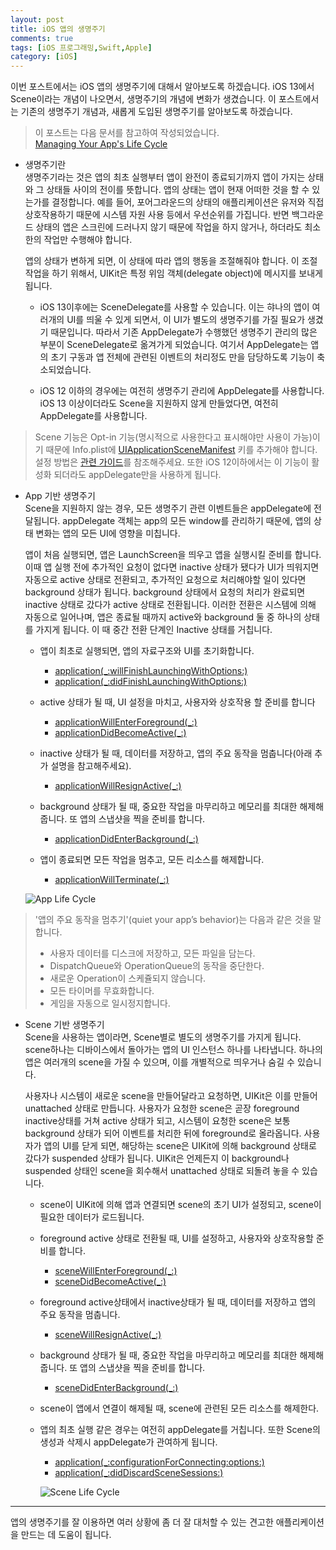 ```yaml
---
layout: post
title: iOS 앱의 생명주기
comments: true
tags: [iOS 프로그래밍,Swift,Apple]
category: [iOS]
---  
```


이번 포스트에서는 iOS 앱의 생명주기에 대해서 알아보도록 하겠습니다. iOS 13에서 Scene이라는 개념이 나오면서, 생명주기의 개념에 변화가 생겼습니다. 이 포스트에서는 기존의 생명주기 개념과, 새롭게 도입된 생명주기를 알아보도록 하겠습니다.

> 이 포스트는 다음 문서를 참고하여 작성되었습니다.  
> [Managing Your App's Life Cycle](https://developer.apple.com/documentation/uikit/app_and_environment/managing_your_app_s_life_cycle)  

* 생명주기란  
    생명주기라는 것은 앱의 최초 실행부터 앱이 완전이 종료되기까지 앱이 가지는 상태와 그 상태들 사이의 전이를 뜻합니다. 앱의 상태는 앱이 현재 어떠한 것을 할 수 있는가를 결정합니다. 예를 들어, 포어그라운드의 상태의 애플리케이션은 유저와 직접 상호작용하기 때문에 시스템 자원 사용 등에서 우선순위를 가집니다. 반면 백그라운드 상태의 앱은 스크린에 드러나지 않기 때문에 작업을 하지 않거나, 하더라도 최소한의 작업만 수행해야 합니다.

    앱의 상태가 변하게 되면, 이 상태에 따라 앱의 행동을 조절해줘야 합니다. 이 조절 작업을 하기 위해서, UIKit은 특정 위임 객체(delegate object)에 메시지를 보내게 됩니다.

    * iOS 13이후에는 SceneDelegate를 사용할 수 있습니다. 이는 햐나의 앱이 여러개의 UI를 띄울 수 있게 되면서, 이 UI가 별도의 생명주기를 가질 필요가 생겼기 때문입니다. 따라서 기존 AppDelegate가 수행했던 생명주기 관리의 많은 부분이 SceneDelegate로 옮겨가게 되었습니다. 여기서 AppDelegate는 앱의 초기 구동과 앱 전체에 관련된 이벤트의 처리정도 만을 담당하도록 기능이 축소되었습니다.

    * iOS 12 이하의 경우에는 여전히 생명주기 관리에 AppDelegate를 사용합니다. iOS 13 이상이더라도 Scene을 지원하지 않게 만들었다면, 여전히 AppDelegate를 사용합니다.

> Scene 기능은 Opt-in 기능(명시적으로 사용한다고 표시해야만 사용이 가능)이기 때문에 Info.plist에 [UIApplicationSceneManifest](https://developer.apple.com/documentation/bundleresources/information_property_list/uiapplicationscenemanifest) 키를 추가해야 합니다. 설정 방법은 [관련 가이드](https://developer.apple.com/documentation/bundleresources/information_property_list/uiapplicationscenemanifest)를 참조해주세요. 
> 또한 iOS 12이하에서는 이 기능이 활성화 되더라도 appDelegate만을 사용하게 됩니다.

* App 기반 생명주기  
   Scene을 지원하지 않는 경우, 모든 생명주기 관련 이벤트들은 appDelegate에 전달됩니다. appDelegate 객체는 app의 모든 window를 관리하기 때문에, 앱의 상태 변화는 앱의 모든 UI에 영향을 미칩니다. 

   앱이 처음 실행되면, 앱은 LaunchScreen을 띄우고 앱을 실행시킬 준비를 합니다. 이때 앱 실행 전에 추가적인 요청이 없다면 inactive 상태가 됐다가 UI가 띄워지면 자동으로 active 상태로 전환되고, 추가적인 요청으로 처리해야할 일이 있다면 background 상태가 됩니다. background 상태에서 요청의 처리가 완료되면 inactive 상태로 갔다가 active 상태로 전환됩니다. 이러한 전환은 시스템에 의해 자동으로 일어나며, 앱은 종료될 때까지 active와 background 둘 중 하나의 상태를 가지게 됩니다. 이 때 중간 전환 단계인 Inactive 상태를 거칩니다.

   * 앱이 최초로 실행되면, 앱의 자료구조와 UI를 초기화합니다.
     *  [application(_:willFinishLaunchingWithOptions:)](https://developer.apple.com/documentation/uikit/uiapplicationdelegate/1623032-application)
     *  [application(_:didFinishLaunchingWithOptions:)](https://developer.apple.com/documentation/uikit/uiapplicationdelegate/1622921-application)
   
   * active 상태가 될 때, UI 설정을 마치고, 사용자와 상호작용 할 준비를 합니다 
     * [applicationWillEnterForeground(_:)](https://developer.apple.com/documentation/uikit/uiapplicationdelegate/1623076-applicationwillenterforeground)
     * [applicationDidBecomeActive(_:)](https://developer.apple.com/documentation/uikit/uiapplicationdelegate/1622956-applicationdidbecomeactive)
   
   * inactive 상태가 될 때, 데이터를 저장하고, 앱의 주요 동작을 멈춥니다(아래 추가 설명을 참고해주세요).
     * [applicationWillResignActive(_:)](https://developer.apple.com/documentation/uikit/uiapplicationdelegate/1622950-applicationwillresignactive)
   * background 상태가 될 때, 중요한 작업을 마무리하고 메모리를 최대한 해제해줍니다. 또 앱의 스냅샷을 찍을 준비를 합니다.
     * [applicationDidEnterBackground(_:)](https://developer.apple.com/documentation/uikit/uiapplicationdelegate/1622997-applicationdidenterbackground)
   
   * 앱이 종료되면 모든 작업을 멈추고, 모든 리소스를 해제합니다.
     * [applicationWillTerminate(_:)](https://developer.apple.com/documentation/uikit/uiapplicationdelegate/1623111-applicationwillterminate)

    ![App Life Cycle]({{"/img/app-based-lifecycle.png"}})

> '앱의 주요 동작을 멈추기'(quiet your app’s behavior)는 다음과 같은 것을 말합니다.
> * 사용자 데이터를 디스크에 저장하고, 모든 파일을 담는다.
> * DispatchQueue와 OperationQueue의 동작을 중단한다.
> * 새로운 Operation이 스케쥴되지 않습니다.
> * 모든 타이머를 무효화합니다.
> * 게임을 자동으로 일시정지합니다.

* Scene 기반 생명주기  
  Scene을 사용하는 앱이라면, Scene별로 별도의 생명주기를 가지게 됩니다. scene하나는 디바이스에서 돌아가는 앱의 UI 인스턴스 하나를 나타냅니다. 하나의 앱은 여러개의 scene을 가질 수 있으며, 이를 개별적으로 띄우거나 숨길 수 있습니다. 

  사용자나 시스템이 새로운 scene을 만들어달라고 요청하면, UIKit은 이를 만들어  unattached 상태로 만듭니다. 사용자가 요청한 scene은 곧장 foreground inactive상태를 거쳐 active 상태가 되고, 시스템이 요청한 scene은 보통 background 상태가 되어 이벤트를 처리한 뒤에 foreground로 올라옵니다. 사용자가 앱의 UI를 닫게 되면, 해당하는 scene은 UIKit에 의해 background 상태로 갔다가 suspended 상태가 됩니다. UIKit은 언제든지 이 background나 suspended 상태인 scene을 회수해서 unattached 상태로 되돌려 놓을 수 있습니다.

  * scene이 UIKit에 의해 앱과 연결되면 scene의 초기 UI가 설정되고, scene이 필요한 데이터가 로드됩니다.
  
  * foreground active 상태로 전환될 때, UI를 설정하고, 사용자와 상호작용할 준비를 합니다.
    * [sceneWillEnterForeground(_:)](https://developer.apple.com/documentation/uikit/uiscenedelegate/3197918-scenewillenterforeground)
    * [sceneDidBecomeActive(_:)](https://developer.apple.com/documentation/uikit/uiscenedelegate/3197915-scenedidbecomeactive)
  * foreground active상태에서 inactive상태가 될 때, 데이터를 저장하고 앱의 주요 동작을 멈춥니다.
    * [sceneWillResignActive(_:)](https://developer.apple.com/documentation/uikit/uiscenedelegate/3197919-scenewillresignactive)
  * background 상태가 될 때, 중요한 작업을 마무리하고 메모리를 최대한 해제해줍니다. 또 앱의 스냅샷을 찍을 준비를 합니다.
    * [sceneDidEnterBackground(_:)](https://developer.apple.com/documentation/uikit/uiscenedelegate/3197917-scenedidenterbackground)  
  * scene이 앱에서 연결이 해제될 때, scene에 관련된 모든 리소스를 해제한다.
  * 앱의 최초 실행 같은 경우는 여전히 appDelegate를 거칩니다. 또한 Scene의 생성과 삭제시 appDelegate가 관여하게 됩니다.
    * [application(_:configurationForConnecting:options:)](https://developer.apple.com/documentation/uikit/uiapplicationdelegate/3197905-application)
    * [application(_:didDiscardSceneSessions:)](https://developer.apple.com/documentation/uikit/uiapplicationdelegate/3197906-application)

    ![Scene Life Cycle]({{"/img/scene-based-lifecycle.png"}})

---  

앱의 생명주기를 잘 이용하면 여러 상황에 좀 더 잘 대처할 수 있는 견고한 애플리케이션을 만드는 데 도움이 됩니다.
